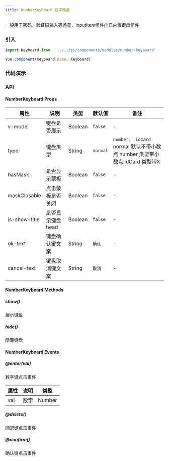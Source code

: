 ```yaml
---
title: NumberKeyboard 数字键盘
---
```


一般用于密码，验证码输入等场景，inputItem组件内已内置键盘组件

### 引入

```javascript
import Keyboard from  '../../js/components/modules/number-keyboard'

Vue.component(Keyboard.name, Keyboard)
```

### 代码演示
<!-- DEMO -->

### API

#### NumberKeyboard Props
|属性 | 说明 | 类型 | 默认值| 备注|
|----|-----|------|------|------|
|v-model|键盘是否展示|Boolean|`false`|-|
|type|键盘类型|String|`normal`|`number、 idCard` normal 默认不带小数点 number 类型带小数点  idCard 类型带X|
|hasMask|是否显示蒙板|Boolean|`false`|-|
|maskClosable|点击蒙板是否关闭|Boolean|`false`|-|
|is-show-title|是否显示键盘head|Boolean|`false`|-|
|ok-text|键盘确认键文案|String|`确认`|-|
|cancel-text|键盘取消键文案|String|`取消`|-|

#### NumberKeyboard Methods

##### show()
展示键盘

##### hide()
隐藏键盘

#### NumberKeyboard Events

##### @enter(val)
数字键点击事件

属性 | 说明 | 类型
----|-----|------
val     | 数字 | Number

##### @delete()
回退键点击事件

##### @confirm()
确认键点击事件
